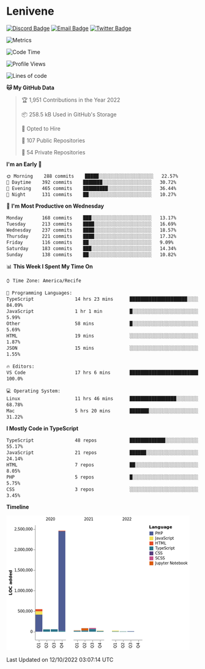 # Lenivene

[![Discord Badge](https://img.shields.io/badge/-Lenivene%230715-black?style=flat-square&logo=Discord&logoColor=white)](http://discord.com/)
[![Email Badge](https://img.shields.io/badge/-lenivene@msn.com-black?style=flat-square&logo=Gmail&logoColor=white&link=mailto:lenivene@msn.com)](mailto:lenivene@msn.com)
[![Twitter Badge](https://img.shields.io/badge/-@enevinel-black?style=flat-square&logo=twitter&logoColor=white&link=https://twitter.com/enevinel)](https://twitter.com/enevinel)

<!-- https://github-readme-stats.vercel.app/api?username=lenivene&show_icons=true -->

<img src="https://metrics.lecoq.io/lenivene?template=classic&config.timezone=America%2FRecife" alt="Metrics" />

<!--START_SECTION:waka-->
![Code Time](http://img.shields.io/badge/Code%20Time-806%20hrs%2032%20mins-blue)

![Profile Views](http://img.shields.io/badge/Profile%20Views-1-blue)

![Lines of code](https://img.shields.io/badge/From%20Hello%20World%20I%27ve%20Written-3%20Million%20lines%20of%20code-blue)

**🐱 My GitHub Data** 

> 🏆 1,951 Contributions in the Year 2022
 > 
> 📦 258.5 kB Used in GitHub's Storage 
 > 
> 💼 Opted to Hire
 > 
> 📜 107 Public Repositories 
 > 
> 🔑 54 Private Repositories  
 > 
**I'm an Early 🐤** 

```text
🌞 Morning    288 commits    █████░░░░░░░░░░░░░░░░░░░░   22.57% 
🌆 Daytime    392 commits    ███████░░░░░░░░░░░░░░░░░░   30.72% 
🌃 Evening    465 commits    █████████░░░░░░░░░░░░░░░░   36.44% 
🌙 Night      131 commits    ██░░░░░░░░░░░░░░░░░░░░░░░   10.27%

```
📅 **I'm Most Productive on Wednesday** 

```text
Monday       168 commits    ███░░░░░░░░░░░░░░░░░░░░░░   13.17% 
Tuesday      213 commits    ████░░░░░░░░░░░░░░░░░░░░░   16.69% 
Wednesday    237 commits    ████░░░░░░░░░░░░░░░░░░░░░   18.57% 
Thursday     221 commits    ████░░░░░░░░░░░░░░░░░░░░░   17.32% 
Friday       116 commits    ██░░░░░░░░░░░░░░░░░░░░░░░   9.09% 
Saturday     183 commits    ███░░░░░░░░░░░░░░░░░░░░░░   14.34% 
Sunday       138 commits    ██░░░░░░░░░░░░░░░░░░░░░░░   10.82%

```


📊 **This Week I Spent My Time On** 

```text
⌚︎ Time Zone: America/Recife

💬 Programming Languages: 
TypeScript               14 hrs 23 mins      █████████████████████░░░░   84.09% 
JavaScript               1 hr 1 min          █░░░░░░░░░░░░░░░░░░░░░░░░   5.99% 
Other                    58 mins             █░░░░░░░░░░░░░░░░░░░░░░░░   5.69% 
HTML                     19 mins             ░░░░░░░░░░░░░░░░░░░░░░░░░   1.87% 
JSON                     15 mins             ░░░░░░░░░░░░░░░░░░░░░░░░░   1.55%

🔥 Editors: 
VS Code                  17 hrs 6 mins       █████████████████████████   100.0%

💻 Operating System: 
Linux                    11 hrs 46 mins      █████████████████░░░░░░░░   68.78% 
Mac                      5 hrs 20 mins       ███████░░░░░░░░░░░░░░░░░░   31.22%

```

**I Mostly Code in TypeScript** 

```text
TypeScript               48 repos            █████████████░░░░░░░░░░░░   55.17% 
JavaScript               21 repos            ██████░░░░░░░░░░░░░░░░░░░   24.14% 
HTML                     7 repos             ██░░░░░░░░░░░░░░░░░░░░░░░   8.05% 
PHP                      5 repos             █░░░░░░░░░░░░░░░░░░░░░░░░   5.75% 
CSS                      3 repos             ░░░░░░░░░░░░░░░░░░░░░░░░░   3.45%

```


**Timeline**

![Chart not found](https://raw.githubusercontent.com/lenivene/lenivene/master/charts/bar_graph.png) 


 Last Updated on 12/10/2022 03:07:14 UTC
<!--END_SECTION:waka-->